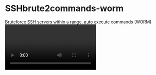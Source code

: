 # SSHbrute2commands-worm
Bruteforce SSH servers within a range, auto execute commands (WORM)
<video src="">https://github.com/MBHudson/SSHbrute2commands-worm/blob/main/worm_144p.mp4</video>
